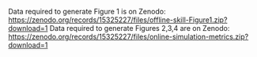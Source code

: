 Data required to generate Figure 1 is on Zenodo: https://zenodo.org/records/15325227/files/offline-skill-Figure1.zip?download=1
Data required to generate Figures 2,3,4 are on Zenodo: https://zenodo.org/records/15325227/files/online-simulation-metrics.zip?download=1
